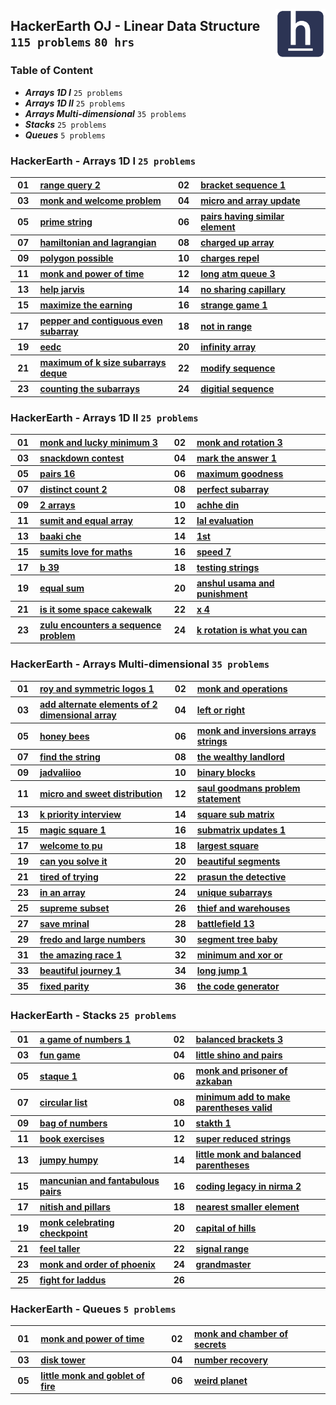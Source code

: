 <picture><img align="right" width="80" src="/logos/hackerearth.png"></img></picture>

## HackerEarth OJ - Linear Data Structure `115 problems` `80 hrs`

### Table of Content

- ***Arrays 1D I***               `25 problems`
- ***Arrays 1D II***              `25 problems`
- ***Arrays Multi-dimensional***  `35 problems`
- ***Stacks***                    `25 problems`
- ***Queues***                    `5 problems`

### HackerEarth - Arrays 1D I `25 problems`

<table>
    <tbody>
        <tr>
<th align="center" width="50px">01</th><th align="left" width="550px"><a href="https://hackerearth.com/practice/data-structures/arrays/1-d/practice-problems/algorithm/range-query-2/">range query 2</a></th>
<th align="center" width="50px">02</th><th align="left" width="550px"><a href="https://hackerearth.com/practice/data-structures/arrays/1-d/practice-problems/algorithm/bracket-sequence-1-40eab940/">bracket sequence 1</a></th>
        </tr>
        <tr>
<th align="center" width="50px">03</th><th align="left" width="550px"><a href="https://hackerearth.com/practice/data-structures/arrays/1-d/practice-problems/algorithm/monk-and-welcome-problem/">monk and welcome problem</a></th>
<th align="center" width="50px">04</th><th align="left" width="550px"><a href="https://hackerearth.com/practice/data-structures/arrays/1-d/practice-problems/algorithm/micro-and-array-update/">micro and array update</a></th>
        </tr>
        <tr>
<th align="center" width="50px">05</th><th align="left" width="550px"><a href="https://hackerearth.com/practice/data-structures/hash-tables/basics-of-hash-tables/practice-problems/algorithm/prime-string-5e4e5f32/">prime string</a></th>
<th align="center" width="50px">06</th><th align="left" width="550px"><a href="https://hackerearth.com/practice/data-structures/arrays/1-d/practice-problems/algorithm/pairs-having-similar-element-eed098aa/">pairs having similar element</a></th>
        </tr>
        <tr>
<th align="center" width="50px">07</th><th align="left" width="550px"><a href="https://hackerearth.com/practice/data-structures/arrays/1-d/practice-problems/algorithm/hamiltonian-and-lagrangian/">hamiltonian and lagrangian</a></th>
<th align="center" width="50px">08</th><th align="left" width="550px"><a href="https://hackerearth.com/practice/data-structures/arrays/1-d/practice-problems/algorithm/charged-up-array-f35a5e23/">charged up array</a></th>
        </tr>
        <tr>
<th align="center" width="50px">09</th><th align="left" width="550px"><a href="https://hackerearth.com/practice/data-structures/arrays/1-d/practice-problems/algorithm/polygon-possible/">polygon possible</a></th>
<th align="center" width="50px">10</th><th align="left" width="550px"><a href="https://hackerearth.com/practice/data-structures/arrays/1-d/practice-problems/algorithm/charges-repel/">charges repel</a></th>
        </tr>
        <tr>
<th align="center" width="50px">11</th><th align="left" width="550px"><a href="https://hackerearth.com/practice/data-structures/arrays/1-d/practice-problems/algorithm/monk-and-power-of-time/">monk and power of time</a></th>
<th align="center" width="50px">12</th><th align="left" width="550px"><a href="https://hackerearth.com/practice/data-structures/arrays/1-d/practice-problems/algorithm/long-atm-queue-3/">long atm queue 3</a></th>
        </tr>
        <tr>
<th align="center" width="50px">13</th><th align="left" width="550px"><a href="https://hackerearth.com/practice/data-structures/arrays/1-d/practice-problems/algorithm/help-jarvis-8a39566e/">help jarvis</a></th>
<th align="center" width="50px">14</th><th align="left" width="550px"><a href="https://hackerearth.com/practice/data-structures/arrays/1-d/practice-problems/algorithm/no-sharing-capillary-82ed3fe2/">no sharing capillary</a></th>
        </tr>
        <tr>
<th align="center" width="50px">15</th><th align="left" width="550px"><a href="https://hackerearth.com/practice/data-structures/arrays/1-d/practice-problems/algorithm/maximize-the-earning-137963bc-323025a6/">maximize the earning</a></th>
<th align="center" width="50px">16</th><th align="left" width="550px"><a href="https://hackerearth.com/practice/data-structures/arrays/1-d/practice-problems/algorithm/strange-game-1-7e758acb-1bff10f0/">strange game 1</a></th>
        </tr>
        <tr>
<th align="center" width="50px">17</th><th align="left" width="550px"><a href="https://hackerearth.com/practice/data-structures/arrays/1-d/practice-problems/algorithm/pepper-and-contiguous-even-subarray-9f3adf65/">pepper and contiguous even subarray</a></th>
<th align="center" width="50px">18</th><th align="left" width="550px"><a href="https://hackerearth.com/practice/data-structures/arrays/1-d/practice-problems/algorithm/not-in-range-44d19403/">not in range</a></th>
        </tr>
        <tr>
<th align="center" width="50px">19</th><th align="left" width="550px"><a href="https://hackerearth.com/practice/data-structures/arrays/1-d/practice-problems/algorithm/eedc/">eedc</a></th>
<th align="center" width="50px">20</th><th align="left" width="550px"><a href="https://hackerearth.com/practice/data-structures/arrays/1-d/practice-problems/algorithm/infinity-array-715a233b/">infinity array</a></th>
        </tr>
        <tr>
<th align="center" width="50px">21</th><th align="left" width="550px"><a href="https://hackerearth.com/practice/data-structures/arrays/1-d/practice-problems/algorithm/maximum-of-k-size-subarrays-deque/">maximum of k size subarrays deque</a></th>
<th align="center" width="50px">22</th><th align="left" width="550px"><a href="https://hackerearth.com/practice/data-structures/arrays/1-d/practice-problems/algorithm/modify-sequence/">modify sequence</a></th>
        </tr>
        <tr>
<th align="center" width="50px">23</th><th align="left" width="550px"><a href="https://hackerearth.com/practice/data-structures/arrays/1-d/practice-problems/algorithm/counting-the-subarrays-4187713a/">counting the subarrays</a></th>
<th align="center" width="50px">24</th><th align="left" width="550px"><a href="https://hackerearth.com/practice/data-structures/arrays/1-d/practice-problems/algorithm/digitial-sequence-ee0ea080/">digitial sequence</a></th>
        </tr>
    </tbody>
</table>

### HackerEarth - Arrays 1D II `25 problems`

<table>
    <tbody>
        <tr>
<th align="center" width="50px">01</th><th align="left" width="550px"><a href="https://hackerearth.com/practice/data-structures/arrays/1-d/practice-problems/algorithm/monk-and-lucky-minimum-3/">monk and lucky minimum 3</a></th>
<th align="center" width="50px">02</th><th align="left" width="550px"><a href="https://hackerearth.com/practice/data-structures/arrays/1-d/practice-problems/algorithm/monk-and-rotation-3/">monk and rotation 3</a></th>
        </tr>
        <tr>
<th align="center" width="50px">03</th><th align="left" width="550px"><a href="https://hackerearth.com/practice/data-structures/arrays/1-d/practice-problems/algorithm/snackdown-contest/">snackdown contest</a></th>
<th align="center" width="50px">04</th><th align="left" width="550px"><a href="https://hackerearth.com/practice/data-structures/arrays/1-d/practice-problems/algorithm/mark-the-answer-1/">mark the answer 1</a></th>
        </tr>
        <tr>
<th align="center" width="50px">05</th><th align="left" width="550px"><a href="https://hackerearth.com/practice/data-structures/arrays/1-d/practice-problems/algorithm/pairs-16/">pairs 16</a></th>
<th align="center" width="50px">06</th><th align="left" width="550px"><a href="https://hackerearth.com/practice/data-structures/arrays/1-d/practice-problems/algorithm/maximum-goodness/">maximum goodness</a></th>
        </tr>
        <tr>
<th align="center" width="50px">07</th><th align="left" width="550px"><a href="https://hackerearth.com/practice/data-structures/arrays/1-d/practice-problems/golf/distinct-count-2/">distinct count 2</a></th>
<th align="center" width="50px">08</th><th align="left" width="550px"><a href="https://hackerearth.com/practice/data-structures/arrays/1-d/practice-problems/algorithm/perfect-subarray-43560f46/">perfect subarray</a></th>
        </tr>
        <tr>
<th align="center" width="50px">09</th><th align="left" width="550px"><a href="https://hackerearth.com/practice/data-structures/arrays/1-d/practice-problems/algorithm/2-arrays-90c9019c/">2 arrays</a></th>
<th align="center" width="50px">10</th><th align="left" width="550px"><a href="https://hackerearth.com/practice/data-structures/arrays/1-d/practice-problems/algorithm/achhe-din-6baeb5d1/">achhe din</a></th>
        </tr>
        <tr>
<th align="center" width="50px">11</th><th align="left" width="550px"><a href="https://hackerearth.com/practice/data-structures/arrays/1-d/practice-problems/algorithm/sumit-and-equal-array/">sumit and equal array</a></th>
<th align="center" width="50px">12</th><th align="left" width="550px"><a href="https://hackerearth.com/practice/data-structures/arrays/1-d/practice-problems/algorithm/lal-evaluation/">lal evaluation</a></th>
        </tr>
        <tr>
<th align="center" width="50px">13</th><th align="left" width="550px"><a href="https://hackerearth.com/practice/data-structures/arrays/1-d/practice-problems/algorithm/baaki-che/">baaki che</a></th>
<th align="center" width="50px">14</th><th align="left" width="550px"><a href="https://hackerearth.com/practice/data-structures/arrays/1-d/practice-problems/algorithm/1st/">1st</a></th>
        </tr>
        <tr>
<th align="center" width="50px">15</th><th align="left" width="550px"><a href="https://hackerearth.com/practice/data-structures/arrays/1-d/practice-problems/algorithm/sumits-love-for-maths/">sumits love for maths</a></th>
<th align="center" width="50px">16</th><th align="left" width="550px"><a href="https://hackerearth.com/practice/data-structures/arrays/1-d/practice-problems/algorithm/speed-7/">speed 7</a></th>
        </tr>
        <tr>
<th align="center" width="50px">17</th><th align="left" width="550px"><a href="https://hackerearth.com/practice/data-structures/arrays/1-d/practice-problems/algorithm/b-39/">b 39</a></th>
<th align="center" width="50px">18</th><th align="left" width="550px"><a href="https://hackerearth.com/practice/data-structures/arrays/1-d/practice-problems/algorithm/testing-strings-d1f28949/">testing strings</a></th>
        </tr>
        <tr>
<th align="center" width="50px">19</th><th align="left" width="550px"><a href="https://hackerearth.com/practice/data-structures/arrays/1-d/practice-problems/algorithm/equal-sum-5b547fc2/">equal sum</a></th>
<th align="center" width="50px">20</th><th align="left" width="550px"><a href="https://hackerearth.com/practice/data-structures/arrays/1-d/practice-problems/algorithm/anshul-usama-and-punishment-a-64758169-ed00e7ab/">anshul usama and punishment</a></th>
        </tr>
        <tr>
<th align="center" width="50px">21</th><th align="left" width="550px"><a href="https://hackerearth.com/practice/data-structures/arrays/1-d/practice-problems/algorithm/is-it-some-space-cakewalk/">is it some space cakewalk</a></th>
<th align="center" width="50px">22</th><th align="left" width="550px"><a href="https://hackerearth.com/practice/data-structures/arrays/1-d/practice-problems/algorithm/x-4/">x 4</a></th>
        </tr>
        <tr>
<th align="center" width="50px">23</th><th align="left" width="550px"><a href="https://hackerearth.com/practice/data-structures/arrays/1-d/practice-problems/algorithm/zulu-encounters-a-sequence-problem/">zulu encounters a sequence problem</a></th>
<th align="center" width="50px">24</th><th align="left" width="550px"><a href="https://hackerearth.com/practice/data-structures/arrays/1-d/practice-problems/algorithm/k-rotation-is-what-you-can-855157f8/">k rotation is what you can</a></th>
        </tr>
    </tbody>
</table>

### HackerEarth - Arrays Multi-dimensional `35 problems`

<table>
    <tbody>
        <tr>
<th align="center" width="50px">01</th><th align="left" width="550px"><a href="https://hackerearth.com/practice/data-structures/arrays/multi-dimensional/practice-problems/algorithm/roy-and-symmetric-logos-1/">roy and symmetric logos 1</a></th>
<th align="center" width="50px">02</th><th align="left" width="550px"><a href="https://hackerearth.com/practice/data-structures/arrays/multi-dimensional/practice-problems/algorithm/monk-and-operations/">monk and operations</a></th>
        </tr>
        <tr>
<th align="center" width="50px">03</th><th align="left" width="550px"><a href="https://hackerearth.com/practice/data-structures/arrays/multi-dimensional/practice-problems/algorithm/add-alternate-elements-of-2-dimensional-array/">add alternate elements of 2 dimensional array</a></th>
<th align="center" width="50px">04</th><th align="left" width="550px"><a href="https://hackerearth.com/practice/data-structures/arrays/multi-dimensional/practice-problems/algorithm/left-or-right-92c0b54c/">left or right</a></th>
        </tr>
        <tr>
<th align="center" width="50px">05</th><th align="left" width="550px"><a href="https://hackerearth.com/practice/data-structures/arrays/multi-dimensional/practice-problems/algorithm/honey-bees/">honey bees</a></th>
<th align="center" width="50px">06</th><th align="left" width="550px"><a href="https://hackerearth.com/practice/data-structures/arrays/multi-dimensional/practice-problems/algorithm/monk-and-inversions-arrays-strings/">monk and inversions arrays strings</a></th>
        </tr>
        <tr>
<th align="center" width="50px">07</th><th align="left" width="550px"><a href="https://hackerearth.com/practice/data-structures/arrays/multi-dimensional/practice-problems/algorithm/find-the-string-4014dec6/">find the string</a></th>
<th align="center" width="50px">08</th><th align="left" width="550px"><a href="https://hackerearth.com/practice/data-structures/arrays/multi-dimensional/practice-problems/algorithm/the-wealthy-landlord/">the wealthy landlord</a></th>
        </tr>
        <tr>
<th align="center" width="50px">09</th><th align="left" width="550px"><a href="https://hackerearth.com/practice/data-structures/arrays/multi-dimensional/practice-problems/algorithm/jadvaliioo-62280ff6/">jadvaliioo</a></th>
<th align="center" width="50px">10</th><th align="left" width="550px"><a href="https://hackerearth.com/practice/data-structures/arrays/multi-dimensional/practice-problems/algorithm/binary-blocks-4b173d4a/">binary blocks</a></th>
        </tr>
        <tr>
<th align="center" width="50px">11</th><th align="left" width="550px"><a href="https://hackerearth.com/practice/data-structures/arrays/multi-dimensional/practice-problems/algorithm/micro-and-sweet-distribution/">micro and sweet distribution</a></th>
<th align="center" width="50px">12</th><th align="left" width="550px"><a href="https://hackerearth.com/practice/data-structures/arrays/multi-dimensional/practice-problems/algorithm/saul-goodmans-problem-statement/">saul goodmans problem statement</a></th>
        </tr>
        <tr>
<th align="center" width="50px">13</th><th align="left" width="550px"><a href="https://hackerearth.com/practice/data-structures/arrays/multi-dimensional/practice-problems/algorithm/k-priority-interview-d3447f63/">k priority interview</a></th>
<th align="center" width="50px">14</th><th align="left" width="550px"><a href="https://hackerearth.com/practice/data-structures/arrays/multi-dimensional/practice-problems/algorithm/square-sub-matrix-880321bd/">square sub matrix</a></th>
        </tr>
        <tr>
<th align="center" width="50px">15</th><th align="left" width="550px"><a href="https://hackerearth.com/practice/data-structures/arrays/multi-dimensional/practice-problems/algorithm/magic-square-1-0747cf2f/">magic square 1</a></th>
<th align="center" width="50px">16</th><th align="left" width="550px"><a href="https://hackerearth.com/practice/data-structures/arrays/multi-dimensional/practice-problems/algorithm/submatrix-updates-1/">submatrix updates 1</a></th>
        </tr>
        <tr>
<th align="center" width="50px">17</th><th align="left" width="550px"><a href="https://hackerearth.com/practice/data-structures/arrays/multi-dimensional/practice-problems/algorithm/welcome-to-pu-661e1420/">welcome to pu</a></th>
<th align="center" width="50px">18</th><th align="left" width="550px"><a href="https://hackerearth.com/practice/data-structures/arrays/multi-dimensional/practice-problems/algorithm/largest-square-3d7a938a/">largest square</a></th>
        </tr>
        <tr>
<th align="center" width="50px">19</th><th align="left" width="550px"><a href="https://hackerearth.com/practice/data-structures/arrays/1-d/practice-problems/algorithm/can-you-solve-it/">can you solve it</a></th>
<th align="center" width="50px">20</th><th align="left" width="550px"><a href="https://hackerearth.com/practice/data-structures/arrays/1-d/practice-problems/algorithm/beautiful-segments/">beautiful segments</a></th>
        </tr>
        <tr>
<th align="center" width="50px">21</th><th align="left" width="550px"><a href="https://hackerearth.com/practice/data-structures/arrays/1-d/practice-problems/algorithm/tired-of-trying/">tired of trying</a></th>
<th align="center" width="50px">22</th><th align="left" width="550px"><a href="https://hackerearth.com/practice/data-structures/arrays/1-d/practice-problems/algorithm/prasun-the-detective-77f90f8f/">prasun the detective</a></th>
        </tr>
        <tr>
<th align="center" width="50px">23</th><th align="left" width="550px"><a href="https://hackerearth.com/practice/data-structures/arrays/1-d/practice-problems/algorithm/in-an-array-9fbe4c12/">in an array</a></th>
<th align="center" width="50px">24</th><th align="left" width="550px"><a href="https://hackerearth.com/practice/data-structures/arrays/1-d/practice-problems/algorithm/unique-subarrays/">unique subarrays</a></th>
        </tr>
        <tr>
<th align="center" width="50px">25</th><th align="left" width="550px"><a href="https://hackerearth.com/practice/data-structures/arrays/1-d/practice-problems/algorithm/supreme-subset-bb866a75/">supreme subset</a></th>
<th align="center" width="50px">26</th><th align="left" width="550px"><a href="https://hackerearth.com/practice/data-structures/arrays/1-d/practice-problems/algorithm/thief-and-warehouses-6ebf4e07/">thief and warehouses</a></th>
        </tr>
        <tr>
<th align="center" width="50px">27</th><th align="left" width="550px"><a href="https://hackerearth.com/practice/data-structures/arrays/1-d/practice-problems/algorithm/save-mrinal-35296e39/">save mrinal</a></th>
<th align="center" width="50px">28</th><th align="left" width="550px"><a href="https://hackerearth.com/practice/data-structures/arrays/1-d/practice-problems/algorithm/battlefield-13/">battlefield 13</a></th>
        </tr>
        <tr>
<th align="center" width="50px">29</th><th align="left" width="550px"><a href="https://hackerearth.com/practice/data-structures/arrays/1-d/practice-problems/algorithm/fredo-and-large-numbers/">fredo and large numbers</a></th>
<th align="center" width="50px">30</th><th align="left" width="550px"><a href="https://hackerearth.com/practice/data-structures/arrays/1-d/practice-problems/algorithm/segment-tree-baby/">segment tree baby</a></th>
        </tr>
        <tr>
<th align="center" width="50px">31</th><th align="left" width="550px"><a href="https://hackerearth.com/practice/data-structures/arrays/1-d/practice-problems/algorithm/the-amazing-race-1/">the amazing race 1</a></th>
<th align="center" width="50px">32</th><th align="left" width="550px"><a href="https://hackerearth.com/practice/data-structures/arrays/1-d/practice-problems/algorithm/minimum-and-xor-or-6a05bbd4/">minimum and xor or</a></th>
        </tr>
        <tr>
<th align="center" width="50px">33</th><th align="left" width="550px"><a href="https://hackerearth.com/practice/data-structures/arrays/1-d/practice-problems/algorithm/beautiful-journey-1/">beautiful journey 1</a></th>
<th align="center" width="50px">34</th><th align="left" width="550px"><a href="https://hackerearth.com/practice/data-structures/arrays/1-d/practice-problems/algorithm/long-jump-1-7d02705a/">long jump 1</a></th>
        </tr>
        <tr>
<th align="center" width="50px">35</th><th align="left" width="550px"><a href="https://hackerearth.com/practice/data-structures/arrays/1-d/practice-problems/algorithm/fixed-parity-440254c0/">fixed parity</a></th>
<th align="center" width="50px">36</th><th align="left" width="550px"><a href="https://hackerearth.com/practice/data-structures/arrays/1-d/practice-problems/algorithm/the-code-generator-9d3f9afa/">the code generator</a></th>
        </tr>
    </tbody>
</table>

### HackerEarth - Stacks `25 problems`

<table>
    <tbody>
        <tr>
<th align="center" width="50px">01</th><th align="left" width="550px"><a href="https://hackerearth.com/practice/data-structures/stacks/basics-of-stacks/practice-problems/algorithm/a-game-of-numbers-1-5d3a8cb3/">a game of numbers 1</a></th>
<th align="center" width="50px">02</th><th align="left" width="550px"><a href="https://hackerearth.com/practice/data-structures/stacks/basics-of-stacks/practice-problems/algorithm/balanced-brackets-3-4fc590c6/">balanced brackets 3</a></th>
        </tr>
        <tr>
<th align="center" width="50px">03</th><th align="left" width="550px"><a href="https://hackerearth.com/practice/data-structures/stacks/basics-of-stacks/practice-problems/algorithm/fun-game-91510e9f/">fun game</a></th>
<th align="center" width="50px">04</th><th align="left" width="550px"><a href="https://hackerearth.com/practice/data-structures/stacks/basics-of-stacks/practice-problems/algorithm/little-shino-and-pairs/">little shino and pairs</a></th>
        </tr>
        <tr>
<th align="center" width="50px">05</th><th align="left" width="550px"><a href="https://hackerearth.com/practice/data-structures/stacks/basics-of-stacks/practice-problems/algorithm/staque-1-e790a29f/">staque 1</a></th>
<th align="center" width="50px">06</th><th align="left" width="550px"><a href="https://hackerearth.com/practice/data-structures/stacks/basics-of-stacks/practice-problems/algorithm/monk-and-prisoner-of-azkaban/">monk and prisoner of azkaban</a></th>
        </tr>
        <tr>
<th align="center" width="50px">07</th><th align="left" width="550px"><a href="https://hackerearth.com/practice/data-structures/stacks/basics-of-stacks/practice-problems/algorithm/circular-list-8e1319c9/">circular list</a></th>
<th align="center" width="50px">08</th><th align="left" width="550px"><a href="https://hackerearth.com/practice/data-structures/stacks/basics-of-stacks/practice-problems/algorithm/minimum-add-to-make-parentheses-valid-9cba6259/">minimum add to make parentheses valid</a></th>
        </tr>
        <tr>
<th align="center" width="50px">09</th><th align="left" width="550px"><a href="https://hackerearth.com/practice/data-structures/stacks/basics-of-stacks/practice-problems/algorithm/bag-of-numbers/">bag of numbers</a></th>
<th align="center" width="50px">10</th><th align="left" width="550px"><a href="https://hackerearth.com/practice/data-structures/stacks/basics-of-stacks/practice-problems/algorithm/stakth-1-e6a76632/">stakth 1</a></th>
        </tr>
        <tr>
<th align="center" width="50px">11</th><th align="left" width="550px"><a href="https://hackerearth.com/practice/data-structures/stacks/basics-of-stacks/practice-problems/algorithm/book-exercises-843d7c3b/">book exercises</a></th>
<th align="center" width="50px">12</th><th align="left" width="550px"><a href="https://hackerearth.com/practice/data-structures/stacks/basics-of-stacks/practice-problems/algorithm/super-reduced-strings-303701dd/">super reduced strings</a></th>
        </tr>
        <tr>
<th align="center" width="50px">13</th><th align="left" width="550px"><a href="https://hackerearth.com/practice/data-structures/stacks/basics-of-stacks/practice-problems/algorithm/jumpy-humpy-5e0231d6/">jumpy humpy</a></th>
<th align="center" width="50px">14</th><th align="left" width="550px"><a href="https://hackerearth.com/practice/data-structures/stacks/basics-of-stacks/practice-problems/algorithm/little-monk-and-balanced-parentheses/">little monk and balanced parentheses</a></th>
        </tr>
        <tr>
<th align="center" width="50px">15</th><th align="left" width="550px"><a href="https://hackerearth.com/practice/data-structures/stacks/basics-of-stacks/practice-problems/algorithm/mancunian-and-fantabulous-pairs/">mancunian and fantabulous pairs</a></th>
<th align="center" width="50px">16</th><th align="left" width="550px"><a href="https://hackerearth.com/practice/data-structures/stacks/basics-of-stacks/practice-problems/algorithm/coding-legacy-in-nirma-2/">coding legacy in nirma 2</a></th>
        </tr>
        <tr>
<th align="center" width="50px">17</th><th align="left" width="550px"><a href="https://hackerearth.com/practice/data-structures/stacks/basics-of-stacks/practice-problems/algorithm/nitish-and-pillars-0b5cfac4/">nitish and pillars</a></th>
<th align="center" width="50px">18</th><th align="left" width="550px"><a href="https://hackerearth.com/practice/data-structures/stacks/basics-of-stacks/practice-problems/algorithm/nearest-smaller-element-929558b4/">nearest smaller element</a></th>
        </tr>
        <tr>
<th align="center" width="50px">19</th><th align="left" width="550px"><a href="https://hackerearth.com/practice/data-structures/stacks/basics-of-stacks/practice-problems/algorithm/monk-celebrating-checkpoint/">monk celebrating checkpoint</a></th>
<th align="center" width="50px">20</th><th align="left" width="550px"><a href="https://hackerearth.com/practice/data-structures/stacks/basics-of-stacks/practice-problems/algorithm/capital-of-hills/">capital of hills</a></th>
        </tr>
        <tr>
<th align="center" width="50px">21</th><th align="left" width="550px"><a href="https://hackerearth.com/practice/data-structures/stacks/basics-of-stacks/practice-problems/algorithm/feel-taller/">feel taller</a></th>
<th align="center" width="50px">22</th><th align="left" width="550px"><a href="https://hackerearth.com/practice/data-structures/stacks/basics-of-stacks/practice-problems/algorithm/signal-range/">signal range</a></th>
        </tr>
        <tr>
<th align="center" width="50px">23</th><th align="left" width="550px"><a href="https://hackerearth.com/practice/data-structures/stacks/basics-of-stacks/practice-problems/algorithm/monk-and-order-of-phoenix/">monk and order of phoenix</a></th>
<th align="center" width="50px">24</th><th align="left" width="550px"><a href="https://hackerearth.com/practice/data-structures/stacks/basics-of-stacks/practice-problems/algorithm/grandmaster/">grandmaster</a></th>
        </tr>
        <tr>
<th align="center" width="50px">25</th><th align="left" width="550px"><a href="https://hackerearth.com/practice/data-structures/stacks/basics-of-stacks/practice-problems/algorithm/fight-for-laddus/">fight for laddus</a></th>
<th align="center" width="50px">26</th><th align="left" width="550px"><a href=""></a></th>
        </tr>
    </tbody>
</table>

### HackerEarth - Queues `5 problems`

<table>
    <tbody>
        <tr>
<th align="center" width="50px">01</th><th align="left" width="550px"><a href="https://hackerearth.com/practice/data-structures/queues/basics-of-queues/practice-problems/algorithm/monk-and-power-of-time-3a648bf0/">monk and power of time</a></th>
<th align="center" width="50px">02</th><th align="left" width="550px"><a href="https://hackerearth.com/practice/data-structures/queues/basics-of-queues/practice-problems/algorithm/monk-and-chamber-of-secrets/">monk and chamber of secrets</a></th>
        </tr>
        <tr>
<th align="center" width="50px">03</th><th align="left" width="550px"><a href="https://hackerearth.com/practice/data-structures/queues/basics-of-queues/practice-problems/algorithm/disk-tower-b7cc7a50/">disk tower</a></th>
<th align="center" width="50px">04</th><th align="left" width="550px"><a href="https://hackerearth.com/practice/data-structures/queues/basics-of-queues/practice-problems/algorithm/number-recovery-0b988eb2/">number recovery</a></th>
        </tr>
        <tr>
<th align="center" width="50px">05</th><th align="left" width="550px"><a href="https://hackerearth.com/practice/data-structures/queues/basics-of-queues/practice-problems/algorithm/little-monk-and-goblet-of-fire/">little monk and goblet of fire</a></th>
<th align="center" width="50px">06</th><th align="left" width="550px"><a href="https://hackerearth.com/practice/data-structures/queues/basics-of-queues/practice-problems/algorithm/weird-planet-2000a170/">weird planet</a></th>
        </tr>
    </tbody>
</table>
